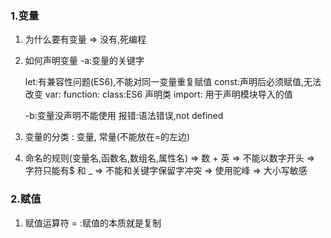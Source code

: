 ### 1.变量

1. 为什么要有变量
   => 没有,死编程

2. 如何声明变量
   -a:变量的关键字

   let:有兼容性问题(ES6),不能对同一变量重复赋值
   const:声明后必须赋值,无法改变
   var:
   function:
   class:ES6 声明类
   import: 用于声明模块导入的值

   -b:变量没声明不能使用
   报错:语法错误,not defined

3. 变量的分类 : 变量, 常量(不能放在=的左边)

4. 命名的规则(变量名,函数名,数组名,属性名)
   => 数 + 英
   => 不能以数字开头
   => 字符只能有$ 和 \_
   => 不能和关键字保留字冲突 => 使用驼峰
   => 大小写敏感

### 2.赋值

1. 赋值运算符 = :赋值的本质就是复制
